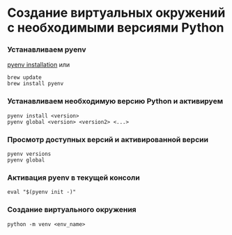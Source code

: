 # Создание виртуальных окружений с необходимыми версиями Python
### Устанавливаем pyenv
[pyenv installation](https://github.com/pyenv/pyenv#installation)
или
```commandline
brew update
brew install pyenv
```
### Устанавливаем необходимую версию Python и активируем
```commandline
pyenv install <version>
pyenv global <version> <version2> <...>
```
### Просмотр доступных версий и активированной версии
```commandline
pyenv versions
pyenv global
```
### Активация pyenv в текущей консоли
```commandline
eval "$(pyenv init -)"
```
### Создание виртуального окружения
```commandline
python -m venv <env_name>
```
